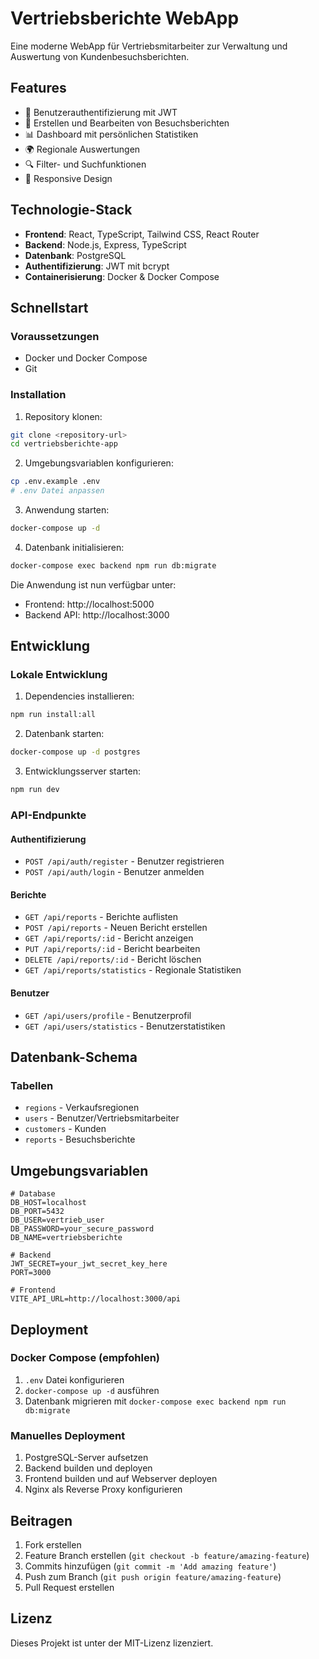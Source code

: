 # Vertriebsberichte WebApp

Eine moderne WebApp für Vertriebsmitarbeiter zur Verwaltung und Auswertung von Kundenbesuchsberichten.

## Features

- 🔐 Benutzerauthentifizierung mit JWT
- 📝 Erstellen und Bearbeiten von Besuchsberichten
- 📊 Dashboard mit persönlichen Statistiken
- 🌍 Regionale Auswertungen
- 🔍 Filter- und Suchfunktionen
- 📱 Responsive Design

## Technologie-Stack

- **Frontend**: React, TypeScript, Tailwind CSS, React Router
- **Backend**: Node.js, Express, TypeScript
- **Datenbank**: PostgreSQL
- **Authentifizierung**: JWT mit bcrypt
- **Containerisierung**: Docker & Docker Compose

## Schnellstart

### Voraussetzungen
- Docker und Docker Compose
- Git

### Installation

1. Repository klonen:
```bash
git clone <repository-url>
cd vertriebsberichte-app
```

2. Umgebungsvariablen konfigurieren:
```bash
cp .env.example .env
# .env Datei anpassen
```

3. Anwendung starten:
```bash
docker-compose up -d
```

4. Datenbank initialisieren:
```bash
docker-compose exec backend npm run db:migrate
```

Die Anwendung ist nun verfügbar unter:
- Frontend: http://localhost:5000
- Backend API: http://localhost:3000

## Entwicklung

### Lokale Entwicklung

1. Dependencies installieren:
```bash
npm run install:all
```

2. Datenbank starten:
```bash
docker-compose up -d postgres
```

3. Entwicklungsserver starten:
```bash
npm run dev
```

### API-Endpunkte

#### Authentifizierung
- `POST /api/auth/register` - Benutzer registrieren
- `POST /api/auth/login` - Benutzer anmelden

#### Berichte
- `GET /api/reports` - Berichte auflisten
- `POST /api/reports` - Neuen Bericht erstellen
- `GET /api/reports/:id` - Bericht anzeigen
- `PUT /api/reports/:id` - Bericht bearbeiten
- `DELETE /api/reports/:id` - Bericht löschen
- `GET /api/reports/statistics` - Regionale Statistiken

#### Benutzer
- `GET /api/users/profile` - Benutzerprofil
- `GET /api/users/statistics` - Benutzerstatistiken

## Datenbank-Schema

### Tabellen
- `regions` - Verkaufsregionen
- `users` - Benutzer/Vertriebsmitarbeiter
- `customers` - Kunden
- `reports` - Besuchsberichte

## Umgebungsvariablen

```env
# Database
DB_HOST=localhost
DB_PORT=5432
DB_USER=vertrieb_user
DB_PASSWORD=your_secure_password
DB_NAME=vertriebsberichte

# Backend
JWT_SECRET=your_jwt_secret_key_here
PORT=3000

# Frontend
VITE_API_URL=http://localhost:3000/api
```

## Deployment

### Docker Compose (empfohlen)

1. `.env` Datei konfigurieren
2. `docker-compose up -d` ausführen
3. Datenbank migrieren mit `docker-compose exec backend npm run db:migrate`

### Manuelles Deployment

1. PostgreSQL-Server aufsetzen
2. Backend builden und deployen
3. Frontend builden und auf Webserver deployen
4. Nginx als Reverse Proxy konfigurieren

## Beitragen

1. Fork erstellen
2. Feature Branch erstellen (`git checkout -b feature/amazing-feature`)
3. Commits hinzufügen (`git commit -m 'Add amazing feature'`)
4. Push zum Branch (`git push origin feature/amazing-feature`)
5. Pull Request erstellen

## Lizenz

Dieses Projekt ist unter der MIT-Lizenz lizenziert.
